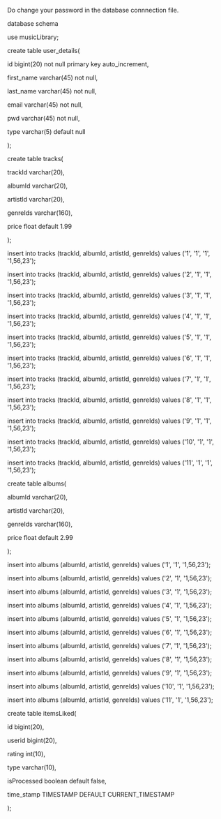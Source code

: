 Do change your password in the database connnection file.





database schema





use musicLibrary;





create table user_details(


id bigint(20) not null primary key auto_increment,


first_name varchar(45) not null,


last_name varchar(45) not null,


email varchar(45) not null,


pwd  varchar(45) not null,


type varchar(5) default null 


);








create table tracks(


trackId varchar(20),


albumId varchar(20),


artistId varchar(20),


genreIds varchar(160),


price float default 1.99


);








insert into tracks (trackId, albumId, artistId, genreIds) values ('1', '1', '1', '1,56,23');


insert into tracks (trackId, albumId, artistId, genreIds) values ('2', '1', '1', '1,56,23');


insert into tracks (trackId, albumId, artistId, genreIds) values ('3', '1', '1', '1,56,23');


insert into tracks (trackId, albumId, artistId, genreIds) values ('4', '1', '1', '1,56,23');


insert into tracks (trackId, albumId, artistId, genreIds) values ('5', '1', '1', '1,56,23');


insert into tracks (trackId, albumId, artistId, genreIds) values ('6', '1', '1', '1,56,23');


insert into tracks (trackId, albumId, artistId, genreIds) values ('7', '1', '1', '1,56,23');


insert into tracks (trackId, albumId, artistId, genreIds) values ('8', '1', '1', '1,56,23');


insert into tracks (trackId, albumId, artistId, genreIds) values ('9', '1', '1', '1,56,23');


insert into tracks (trackId, albumId, artistId, genreIds) values ('10', '1', '1', '1,56,23');


insert into tracks (trackId, albumId, artistId, genreIds) values ('11', '1', '1', '1,56,23');





create table albums(


albumId varchar(20),


artistId varchar(20),


genreIds varchar(160),


price float default 2.99


);





insert into albums (albumId, artistId, genreIds) values ('1', '1', '1,56,23');


insert into albums (albumId, artistId, genreIds) values ('2', '1', '1,56,23');


insert into albums (albumId, artistId, genreIds) values ('3', '1', '1,56,23');


insert into albums (albumId, artistId, genreIds) values ('4', '1', '1,56,23');


insert into albums (albumId, artistId, genreIds) values ('5', '1', '1,56,23');


insert into albums (albumId, artistId, genreIds) values ('6', '1', '1,56,23');


insert into albums (albumId, artistId, genreIds) values ('7', '1', '1,56,23');


insert into albums (albumId, artistId, genreIds) values ('8', '1', '1,56,23');


insert into albums (albumId, artistId, genreIds) values ('9', '1', '1,56,23');


insert into albums (albumId, artistId, genreIds) values ('10', '1', '1,56,23');


insert into albums (albumId, artistId, genreIds) values ('11', '1', '1,56,23');

create table itemsLiked(


id bigint(20),


userid bigint(20),


rating int(10),


type varchar(10),


isProcessed boolean default false,


time_stamp TIMESTAMP DEFAULT CURRENT_TIMESTAMP


);
